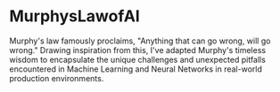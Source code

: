 # MurphysLawofAI
Murphy's law famously proclaims, "Anything that can go wrong, will go wrong." Drawing inspiration from this, I've adapted Murphy's timeless wisdom to encapsulate the unique challenges and unexpected pitfalls encountered in Machine Learning and Neural Networks in real-world production environments.
